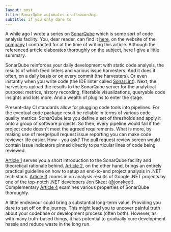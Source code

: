 ```yaml
---
layout: post
title: SonarQube automates craftsmanship
subtitle: if you only dare to
---
```


A while ago I wrote a series on [SonarQube][sonar-qube] which is some sort of code analysis facility. You, dear reader, can find it [here][sonar-series], on the website of the [company][pragmasoft] I contracted for at the time of writing this article. Although the referenced article elaborates thoroughly on the subject, here I give a little summary.

SonarQube reinforces your daily development with static code analysis, the results of which feed linters and various issue harvesters. And it does it often, on a daily basis or on every commit (the harvesters). Or even instantly when you write code (the IDE linter called [SonarLint][sonar-lint]). Next, the harvesters upload the results to the SonarQube server for the analytical purpose: metrics, history recording, filterable visualizations, queryable code insights and lots more. And a wealth of plugins to enter the stage.

Present-day CI standards allow for plugging code tools into pipelines. For the eventual code package result be reliable in terms of various code quality metrics. SonarQube lets you define a set of thresholds and apply it onto a group of software projects. So then, every pipeline would fail if the project code doesn't meet the agreed requirements. What is more, by making use of merge/pull request issue reporting you can make code reviewer life easier. How - you ask? The pull request review screen would contain issue indicators pinned directly to particular lines of code being reviewed.

[Article 1][article-1] serves you a short introduction to the SonarQube facility and theoretical rationale behind. [Article 2][article-2], on the other hand, brings an entirely practical guideline on how to setup an end-to-end project analysis in .NET tech stack. [Article 3][article-3] zooms in on analysis results of Google .NET projects by one of the top-notch .NET developers Jon Skeet ([@jonskeet][skeet-twitter]). Complementary [Article 4][article-4] examines various properties of SonarQube thoroughly.

A little endeavour could bring a substantial long-term value. Providing you dare to set off on the journey. This might lead you to uncover painful truth about your codebase or development process (often both). However, as with many truth-based things, it has potential to gradually cure development hassle and reduce waste in the long run.

[article-1]: http://blog.pragmasoft.pl/software/2018-10-10-sonarqube-1-intro/ "Introduction to SonarQube"
[article-2]: http://blog.pragmasoft.pl/software/2018-10-10-sonarqube-2-setup-environment/ "Configuring SonarQube project analysis in .NET stack"
[article-3]: http://blog.pragmasoft.pl/software/2018-10-10-sonarqube-3-crushing-jon-skeets-code/ "Sample analyze of .NET projects by Jon Skeet"
[article-4]: http://blog.pragmasoft.pl/software/2018-10-24-sonarqube-4-project-analysis-details/ "Various aspects of SonarQube facility"
[pragmasoft]: https://pragmasoft.pl "Pragmasoft Sp. z o.o. company website"
[skeet-twitter]: https://twitter.com/jonskeet "Jon Skeet on Twitter"
[sonar-lint]: https://www.sonarlint.org/ "SonarLint IDE extension"
[sonar-qube]: https://www.sonarqube.org "SonarQube code analysis facility"
[sonar-series]: http://blog.pragmasoft.pl/software/2018-10-10-sonarqube-1-intro/ "SonarQube series, episode 1."
